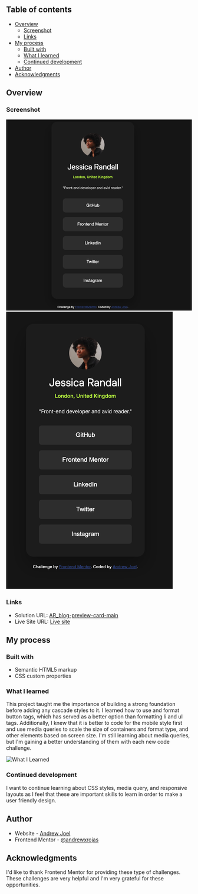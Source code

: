 ## Table of contents

- [Overview](#overview)
  - [Screenshot](#screenshot)
  - [Links](#links)
- [My process](#my-process)
  - [Built with](#built-with)
  - [What I learned](#what-i-learned)
  - [Continued development](#continued-development)
- [Author](#author)
- [Acknowledgments](#acknowledgments)


## Overview

### Screenshot

![Desktop View](./assets/images/DesktopView.png) 
![Mobile View](./assets/images/MobileView.png)


### Links

- Solution URL: [AR_blog-preview-card-main](https://github.com/andrewxrojas/AR_social-links-profile-main)
- Live Site URL: [Live site](https://andrewxrojas.github.io/AR_social-links-profile-main/)

## My process

### Built with

- Semantic HTML5 markup
- CSS custom properties

### What I learned

This project taught me the importance of building a strong foundation before adding any cascade styles to it. I learned how to use and format button tags, which has served as a better option than formatting li and ul tags. Additionally, I knew that it is better to code for the mobile style first and use media queries to scale the size of containers and format type, and other elements based on screen size. I'm still learning about media queries, but I'm gaining a better understanding of them with each new code challenge.

![What I Learned](./assets/images/WhatILearned.png)

### Continued development

I want to continue learning about CSS styles, media query, and responsive layouts as I feel that these are important skills to learn in order to make a user friendly design.

## Author

- Website - [Andrew Joel](https://www.andrewxrojas.com)
- Frontend Mentor - [@andrewxrojas](https://www.frontendmentor.io/profile/andrewxrojas)

## Acknowledgments

I'd like to thank Frontend Mentor for providing these type of challenges. These challenges are very helpful and I'm very grateful for these opportunities.